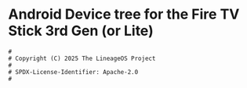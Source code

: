 # Android Device tree for the Fire TV Stick 3rd Gen (or Lite)

```
#
# Copyright (C) 2025 The LineageOS Project
#
# SPDX-License-Identifier: Apache-2.0
#
```
